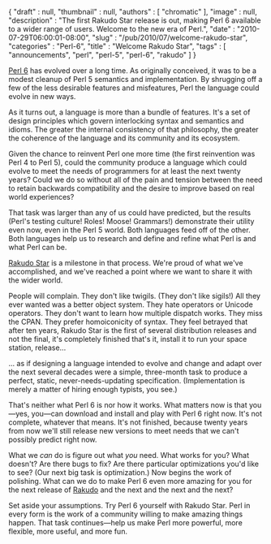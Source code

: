 {
   "draft" : null,
   "thumbnail" : null,
   "authors" : [
      "chromatic"
   ],
   "image" : null,
   "description" : "The first Rakudo Star release is out, making Perl 6 available to a wider range of users.  Welcome to the new era of Perl.",
   "date" : "2010-07-29T06:00:01-08:00",
   "slug" : "/pub/2010/07/welcome-rakudo-star",
   "categories" : "Perl-6",
   "title" : "Welcome Rakudo Star",
   "tags" : [
      "announcements",
      "perl",
      "perl-5",
      "perl-6",
      "rakudo"
   ]
}





[Perl 6](http://www.perl6.org/) has evolved over a long time. As
originally conceived, it was to be a modest cleanup of Perl 5 semantics
and implementation. By shrugging off a few of the less desirable
features and misfeatures, Perl the language could evolve in new ways.

As it turns out, a language is more than a bundle of features. It's a
set of design principles which govern interlocking syntax and semantics
and idioms. The greater the internal consistency of that philosophy, the
greater the coherence of the language and its community and its
ecosystem.

Given the chance to reinvent Perl one more time (the first reinvention
was Perl 4 to Perl 5), could the community produce a language which
could evolve to meet the needs of programmers for at least the next
twenty years? Could we do so without all of the pain and tension between
the need to retain backwards compatibility and the desire to improve
based on real world experiences?

That task was larger than any of us could have predicted, but the
results (Perl's testing culture! Roles! Moose! Grammars!) demonstrate
their utility even now, even in the Perl 5 world. Both languages feed
off of the other. Both languages help us to research and define and
refine what Perl is and what Perl can be.

[Rakudo Star](http://rakudo.org/announce/rakudo-star/2010.07) is a
milestone in that process. We're proud of what we've accomplished, and
we've reached a point where we want to share it with the wider world.

People will complain. They don't like twigils. (They don't like sigils!)
All they ever wanted was a better object system. They hate operators or
Unicode operators. They don't want to learn how multiple dispatch works.
They miss the CPAN. They prefer homoiconicity of syntax. They feel
betrayed that after ten years, Rakudo Star is the first of several
distribution releases and not the final, it's completely finished that's
it, install it to run your space station, release...

... as if designing a language intended to evolve and change and adapt
over the next several decades were a simple, three-month task to produce
a perfect, static, never-needs-updating specification. (Implementation
is merely a matter of hiring enough typists, you see.)

That's neither what Perl 6 is nor how it works. What matters now is that
you—yes, you—can download and install and play with Perl 6 right now.
It's not complete, whatever that means. It's not finished, because
twenty years from now we'll still release new versions to meet needs
that we can't possibly predict right now.

What we *can* do is figure out what *you* need. What works for you? What
doesn't? Are there bugs to fix? Are there particular optimizations you'd
like to see? (Our next big task is optimization.) Now begins the work of
polishing. What can we do to make Perl 6 even more amazing for you for
the next release of [Rakudo](http://www.rakudo.org/) and the next and
the next and the next?

Set aside your assumptions. Try Perl 6 yourself with Rakudo Star. Perl
in every form is the work of a community willing to make amazing things
happen. That task continues—help us make Perl more powerful, more
flexible, more useful, and more fun.


